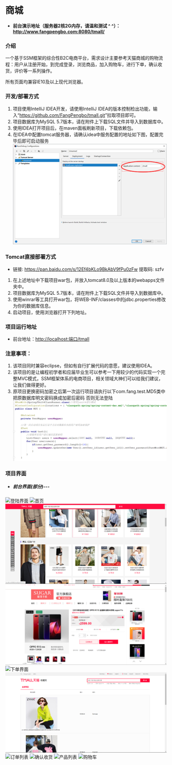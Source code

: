 # 商城
+ **前台演示地址（服务器2核2G内存，请温和测试 ^ ^）：<http://www.fangpengbo.com:8080/tmall/>**

### 介绍
一个基于SSM框架的综合性B2C电商平台，需求设计主要参考天猫商城的购物流程：用户从注册开始，到完成登录，浏览商品，加入购物车，进行下单，确认收货，评价等一系列操作。

所有页面均兼容IE10及以上现代浏览器。

### 开发/部署方式
1. 项目使用IntelliJ IDEA开发，请使用IntelliJ IDEA的版本控制检出功能，输入“<https://github.com/FangPengbo/tmall.git>”拉取项目即可。
2. 项目数据库为MySQL 5.7版本，请在附件上下载SQL文件并导入到数据库中。
3. 使用IDEA打开项目后，在maven面板刷新项目，下载依赖包。
4. 在IDEA中配置tomcat服务器，请确认idea中服务配置的地址如下图，配置完毕后即可启动服务
![tomcat配置](https://raw.githubusercontent.com/FangPengbo/tmall/master/About/AboutImage/tomcat.png)

### Tomcat直接部署方式
+ 链接: <https://pan.baidu.com/s/12Ef4bKLo9BkAbV9fPu0zFw> 提取码: szfv

1. 在上述地址中下载项目war包，并放入tomcat8.0及以上版本的webapps文件夹中。
2. 项目数据库为MySQL 5.7版本，请在附件上下载SQL文件并导入到数据库中。
3. 使用winrar等工具打开war包，将WEB-INF/classes中的jdbc.properties修改为你的数据库信息。
4. 启动项目，使用浏览器打开下列地址。

### 项目运行地址
+ 前台地址：<http://localhost:端口/tmall>


### 注意事项：
1. 该项目同时兼容eclipse，但如有自行扩展代码的意愿，建议使用IDEA。
2. 该项目的是让编程初学者和应届毕业生可以参考一下用较少的代码实现一个完整MVC模式，SSM框架体系的电商项目，相关领域大神们可以给我们建议，让我们做得更好。<br>
3. 原项目更换密码加密之后第一次运行项目请执行以下com.fang.test.MD5类中把原数据库明文密码换成加密后密码 否则无法登陆
![MD5加密](https://raw.githubusercontent.com/FangPengbo/tmall/master/About/AboutImage/MD5%E5%8A%A0%E5%AF%86.png)

### 项目界面
+ ##### 前台界面(部分)---
![登陆界面](https://gitee.com/uploads/images/2018/0526/223030_17b28619_1616166.png "2018-05-26_221715.png")
![首页](https://gitee.com/uploads/images/2018/0526/223018_14e999f1_1616166.png "2018-05-26_221703.png")
![首页悬浮框](https://raw.githubusercontent.com/FangPengbo/tmall/master/About/AboutImage/%E6%82%AC%E6%B5%AE%E6%90%9C%E7%B4%A2%E6%A1%86%E5%B7%A6%E4%BE%A7%E5%AF%BC%E8%88%AA%E6%A0%8F.png)
![产品详情](https://raw.githubusercontent.com/FangPengbo/tmall/master/About/AboutImage/%E5%95%86%E5%93%81%E8%AF%A6%E6%83%85%E9%A1%B5.png)
![下单界面](https://gitee.com/uploads/images/2018/0526/223100_ef6e9612_1616166.png "2018-05-26_221837.png")
![收藏夹](https://raw.githubusercontent.com/FangPengbo/tmall/master/About/AboutImage/%E6%94%B6%E8%97%8F%E9%A1%B5.png)
![订单列表](https://gitee.com/uploads/images/2018/0526/223117_dfd64b43_1616166.png "2018-05-26_221901.png")
![确认收货](https://gitee.com/uploads/images/2018/0526/223220_71e2ee3d_1616166.png "2018-05-26_221911.png")
![产品列表](https://gitee.com/uploads/images/2018/0526/223233_18e131a5_1616166.png "2018-05-26_222006.png")
![购物车](https://gitee.com/uploads/images/2018/0526/223245_3f80d8f4_1616166.png "2018-05-26_223157.png")
